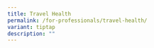 ```yaml
---
title: Travel Health
permalink: /for-professionals/travel-health/
variant: tiptap
description: ""
---
```

